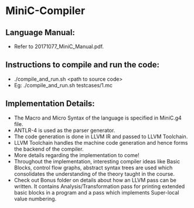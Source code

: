 # MiniC-Compiler

## Language Manual:
- Refer to 20171077_MiniC_Manual.pdf.

## Instructions to compile and run the code:
- ./compile_and_run.sh \<path to source code\>
- Eg: ./compile_and_run.sh testcases/1.mc

## Implementation Details:
- The Macro and Micro Syntax of the language is specified in MiniC.g4 file.
- ANTLR-4 is used as the parser generator.
- The code generation is done in LLVM IR and passed to LLVM Toolchain.
- LLVM Toolchain handles the machine code generation and hence forms the backend of the compiler.
- More details regarding the implementation to come!
- Throughout the implementation, interesting compiler ideas like Basic Blocks, control flow graphs, abstract syntax trees are used which consolidates the understanding of the theory taught in the course.
- Check out Bonus folder on details about how an LLVM pass can be written. It contains Analysis/Transformation pass for printing extended basic blocks in a  program and a pass which implements Super-local value numbering.
